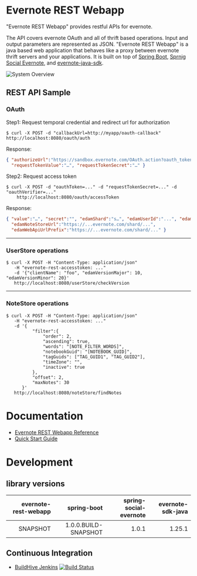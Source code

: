 # Evernote REST Webapp

"Evernote REST Webapp" provides restful APIs for evernote.

The API covers evernote OAuth and all of thrift based operations. Input and output parameters are represented
as JSON. "Evernote REST Webapp" is a java based web application that behaves like a proxy between evernote thrift
servers and your applications.
It is built on top of [Spring Boot](http://projects.spring.io/spring-boot/),
[Sprnig Social Evernote](https://github.com/ttddyy/spring-social-evernote/), and
[evernote-java-sdk](https://github.com/evernote/evernote-sdk-java).

![System Overview](https://docs.google.com/drawings/d/1mX9zJ_zKJy86XPvTFg1XIQRJTknj-bpyb6dKxsBs2ZQ/pub?w=960&h=720 "system overview")


## REST API Sample

### OAuth

Step1: Request temporal credential and redirect url for authorization
```shell
$ curl -X POST -d "callbackUrl=http://myapp/oauth-callback" http://localhost:8080/oauth/auth
```

Response:
```json
{ "authorizeUrl":"https://sandbox.evernote.com/OAuth.action?oauth_token=...",
  "requestTokenValue":"…", "requestTokenSecret":"…" }
```

Step2: Request access token
```shell
$ curl -X POST -d "oauthToken=..." -d "requestTokenSecret=..." -d "oauthVerifier=..."
    http://localhost:8080/oauth/accessToken
```

Response:
```json
{ "value":"…", "secret":"", "edamShard":"s…", "edamUserId":"...", "edamExpires":"...",
  "edamNoteStoreUrl":"https://...evernote.com/shard/...",
  "edamWebApiUrlPrefix":"https://...evernote.com/shard/..." }
```

---

### UserStore operations

```shell
$ curl -X POST -H "Content-Type: application/json"
   -H "evernote-rest-accesstoken: ..."
   -d '{"clientName": "foo", "edamVersionMajor": 10, "edamVersionMinor": 20}'
   http://localhost:8080/userStore/checkVersion
```

---
### NoteStore operations

```shell
$ curl -X POST -H "Content-Type: application/json"
   -H "evernote-rest-accesstoken: ..."
   -d '{
          "filter":{
              "order": 2,
              "ascending": true,
              "words": "[NOTE_FILTER_WORDS]",
              "notebookGuid": "[NOTEBOOK_GUID]",
              "tagGuids": ["TAG_GUID1", "TAG_GUID2"],
              "timeZone": "",
              "inactive": true
          },
          "offset": 2,
          "maxNotes": 30
      }'
   http://localhost:8080/noteStore/findNotes
```

# Documentation

- [Evernote REST Webapp Reference](https://github.com/ttddyy/evernote-rest-webapp/wiki)
- [Quick Start Guide](https://github.com/ttddyy/evernote-rest-webapp/wiki/QuickStart)

# Development

## library versions

| evernote-rest-webapp |             spring-boot | spring-social-evernote | evernote-sdk-java |
| --------------------:| -----------------------:| ----------------------:| -----------------:|
|             SNAPSHOT |    1.0.0.BUILD-SNAPSHOT |                  1.0.1 |            1.25.1 |


## Continuous Integration

- [BuildHive Jenkins](https://buildhive.cloudbees.com/job/ttddyy/job/evernote-rest-webapp/)
[![Build Status](https://buildhive.cloudbees.com/job/ttddyy/job/evernote-rest-webapp/badge/icon)](https://buildhive.cloudbees.com/job/ttddyy/job/evernote-rest-webapp/)


